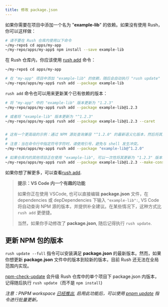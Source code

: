 ```yaml
---
title: 修改 package.json
---
```


如果你需要在项目中添加一个名为 "**example-lib**" 的依赖。如果没有使用 Rush，你可以这样做：

```sh
# 请不要在 Rush 仓库内使用以下命令
~/my-repo$ cd apps/my-app
~/my-repo/apps/my-app$ npm install --save example-lib
```

在 Rush 仓库内，你应该使用 [rush add](../../commands/rush_add) 命令：

```sh
~/my-repo$ cd apps/my-app

# 在 "my-app" 项目中添加 "example-lib" 的依赖，随后会自动执行 "rush update"
~/my-repo/apps/my-app$ rush add --package example-lib
```

`rush add` 命令也可以用来更新某个已有依赖的版本：

```sh
# 将 "my-app" 中的 "example-lib" 版本更新为 "1.2.3"
~/my-repo/apps/my-app$ rush add --package example-lib@1.2.3

# 或者将 "example-lib" 版本更新为 "^1.2.3"
~/my-repo/apps/my-app$ rush add --package example-lib@1.2.3 --caret


# 这有一个更高级的示例：通过 NPM 源处查询兼容 "^1.2.0" 的最新语义化版本，然后将其添加为 "~1.5.3" 的依赖。
#
# 注意：当在命令行中指定符号字符时，请使用引号，避免与 shell 发生冲突。
~/my-repo/apps/my-app$ rush add --package "example-lib@^1.2.0"

# 如果仓库内的其他项目正在使用 "example-lib", 可以一次性将其更新为 "1.2.3" 版本
~/my-repo/apps/my-app$ rush add --package example-lib@1.2.3 --make-consistent
```

如果你想了解更多，可以查看[rush add](../../commands/rush_add).

> **提示：VS Code 内一个有趣的功能**
>
> 如果你正在使用 VSCode, 也可以直接编辑 **package.json** 文件，在 dependencies 或 depDependencies 下输入 `"example-lib":`, VS Code 将自动查询 NPM 源的版本，并提供补全建议。在某些情况下，这种方式比 `rush add` 更便捷。
>
> 当然，如果你手动修改了 **package.json**, 随后记得执行 `rush update`.

## 更新 NPM 包的版本

`rush update --full` 指令可以安装满足 **package.json** 的最新版本。然而，如果你想更新 **package.json** 文件中的版本到较新的版本，目前 Rush 还无法在全局范围内实现。

[npm-check-update](https://www.npmjs.com/package/npm-check-updates) 会升级 Rush 仓库中的单个项目下 package.json 内版本，记得随后执行 `rush update`（而不是 `npm install`)

_注意：PNPM workspace [已经推出](https://github.com/microsoft/rushstack/pull/1938), 启用此功能后，可以使用 [pnpm update](https://pnpm.js.org/en/cli/update) 指令进行批量更新。_
